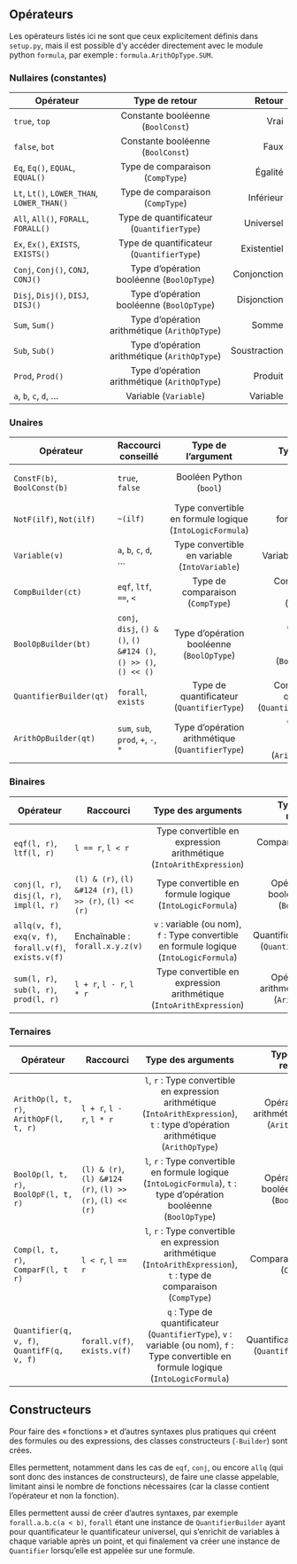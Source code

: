 ## Opérateurs
Les opérateurs listés ici ne sont que ceux explicitement définis dans `setup.py`, mais il est possible d’y accéder directement avec le module python `formula`, par exemple : `formula.ArithOpType.SUM`.
### Nullaires (constantes)

| Opérateur                                  |                Type de retour                 |                                       Retour |
| ------------------------------------------ | :-------------------------------------------: | -------------------------------------------: |
| `true`, `top`                              |       Constante booléenne (`BoolConst`)       |                                         Vrai |
| `false`, `bot`                             |       Constante booléenne (`BoolConst`)       |                                         Faux |
| `Eq`, `Eq()`, `EQUAL`, `EQUAL()`           |       Type de comparaison (`CompType`)        |                                      Égalité |
| `Lt`, `Lt()`, `LOWER_THAN`, `LOWER_THAN()` |       Type de comparaison (`CompType`)        | Inférieur <!-- « infériorité stricte » ? --> |
| `All`, `All()`, `FORALL`, `FORALL()`       |   Type de quantificateur (`QuantifierType`)   |                                    Universel |
| `Ex`, `Ex()`, `EXISTS`, `EXISTS()`         |   Type de quantificateur (`QuantifierType`)   |                                  Existentiel |
| `Conj`, `Conj()`, `CONJ`, `CONJ()`         |   Type d’opération booléenne (`BoolOpType`)   |                                  Conjonction |
| `Disj`, `Disj()`, `DISJ`, `DISJ()`         |   Type d’opération booléenne (`BoolOpType`)   |                                  Disjonction |
| `Sum`, `Sum()`                             | Type d’opération arithmétique (`ArithOpType`) |                                        Somme |
| `Sub`, `Sub()`                             | Type d’opération arithmétique (`ArithOpType`) |                                 Soustraction |
| `Prod`, `Prod()`                           | Type d’opération arithmétique (`ArithOpType`) |                                      Produit |
| `a`, `b`, `c`, `d`, …                      |             Variable (`Variable`)             |                                     Variable |
### Unaires
| Opérateur                   | Raccourci conseillé                                                         |                    Type de l’argument                    |                                           Type de retour |
| --------------------------- | --------------------------------------------------------------------------- | :------------------------------------------------------: | -------------------------------------------------------: |
| `ConstF(b)`, `BoolConst(b)` | `true`, `false`                                                             |                 Booléen Python (`bool`)                  |                        Constante booléenne (`BoolConst`) |
| `NotF(ilf)`, `Not(ilf)`     | `~(ilf)`                                                                    | Type convertible en formule logique (`IntoLogicFormula`) |                      Négation de formule logique (`Not`) |
| `Variable(v)`               | `a`, `b`, `c`, `d`, …                                                       |      Type convertible en variable (`IntoVariable`)       |                                    Variable (`Variable`) |
| `CompBuilder(ct)`           | `eqf`, `ltf`, `==`, `<`                                                     |             Type de comparaison (`CompType`)             |              Constructeur de comparaison (`CompBuilder`) |
| `BoolOpBuilder(bt)`         | `conj`, `disj`, `() & ()`, <code>() &#124 ()</code>, `() >> ()`, `() << ()` |        Type d’opération booléenne (`BoolOpType`)         |     Constructeur d’opération booléenne (`BoolOpBuilder`) |
| `QuantifierBuilder(qt)`     | `forall`, `exists`                                                          |        Type de quantificateur (`QuantifierType`)         |     Constructeur de quantificateur (`QuantifierBuilder`) |
| `ArithOpBuilder(qt)`        | `sum`, `sub`, `prod`, `+`, `-`, `*`                                         |     Type d’opération arithmétique (`QuantifierType`)     | Constructeur d’opération arithmétique (`ArithOpBuilder`) |
### Binaires
| Opérateur                                               | Raccourci                                                           |                                   Type des arguments                                    |                     Type de retour |
| ------------------------------------------------------- | ------------------------------------------------------------------- | :-------------------------------------------------------------------------------------: | ---------------------------------: |
| `eqf(l, r)`, `ltf(l, r)`                                | `l == r`, `l < r`                                                   |           Type convertible en expression arithmétique (`IntoArithExpression`)           |               Comparaison (`Comp`) |
| `conj(l, r)`, `disj(l, r)`, `impl(l, r)`                | `(l) & (r)`, <code>(l) &#124 (r)</code>, `(l) >> (r)`, `(l) << (r)` |                Type convertible en formule logique (`IntoLogicFormula`)                 |     Opération booléenne (`BoolOp`) |
| `allq(v, f)`, `exq(v, f)`, `forall.v(f)`, `exists.v(f)` | Enchaînable : `forall.x.y.z(v)`                                     | `v` : variable (ou nom), `f` : Type convertible en formule logique (`IntoLogicFormula`) |      Quantificateur (`Quantifier`) |
| `sum(l, r)`, `sub(l, r)`, `prod(l, r)`                  | `l + r`, `l - r`, `l * r`                                           |           Type convertible en expression arithmétique (`IntoArithExpression`)           | Opération arithmétique (`ArithOp`) |
### Ternaires
| Opérateur                                  | Raccourci                                                           |                                                            Type des arguments                                                            |                     Type de retour |
| ------------------------------------------ | ------------------------------------------------------------------- | :--------------------------------------------------------------------------------------------------------------------------------------: | ---------------------------------: |
| `ArithOp(l, t, r)`, `ArithOpF(l, t, r)`    | `l + r`, `l - r`, `l * r`                                           |   `l`, `r` : Type convertible en expression arithmétique (`IntoArithExpression`), `t` : type d’opération arithmétique (`ArithOpType`)    | Opération arithmétique (`ArithOp`) |
| `BoolOp(l, t, r)`, `BoolOpF(l, t, r)`      | `(l) & (r)`, <code>(l) &#124 (r)</code>, `(l) >> (r)`, `(l) << (r)` |           `l`, `r` : Type convertible en formule logique (`IntoLogicFormula`), `t` : type d’opération booléenne (`BoolOpType`)           |     Opération booléenne (`BoolOp`) |
| `Comp(l, t, r)`, `ComparF(l, t r)`         | `l < r`, `l == r`                                                   |          `l`, `r` : Type convertible en expression arithmétique (`IntoArithExpression`), `t` : type de comparaison (`CompType`)          |               Comparaison (`Comp`) |
| `Quantifier(q, v, f)`, `QuantifF(q, v, f)` | `forall.v(f)`, `exists.v(f)`                                        | `q` : Type de quantificateur (`QuantifierType`), `v` : variable (ou nom), `f` : Type convertible en formule logique (`IntoLogicFormula`) |      Quantificateur (`Quantifier`) |
## Constructeurs
Pour faire des « fonctions » et d’autres syntaxes plus pratiques qui créent des formules ou des expressions, des classes constructeurs (`-Builder`) sont crées.  

Elles permettent, notamment dans les cas de `eqf`, `conj`, ou encore `allq` (qui sont donc des instances de constructeurs), de faire une classe appelable, limitant ainsi le nombre de fonctions nécessaires (car la classe contient l’opérateur et non la fonction).

Elles permettent aussi de créer d’autres syntaxes, par exemple `forall.a.b.c(a < b)`, `forall` étant une instance de `QuantifierBuilder` ayant pour quantificateur le quantificateur universel, qui s’enrichit de variables à chaque variable après un point, et qui finalement va créer une instance de `Quantifier` lorsqu’elle est appelée sur une formule.
